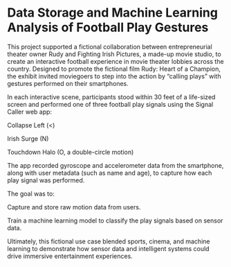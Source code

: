 # Data Storage and Machine Learning Analysis of Football Play Gestures

This project supported a fictional collaboration between entrepreneurial theater owner Rudy and Fighting Irish Pictures, a made-up movie studio, to create an interactive football experience in movie theater lobbies across the country. Designed to promote the fictional film Rudy: Heart of a Champion, the exhibit invited moviegoers to step into the action by “calling plays” with gestures performed on their smartphones.

In each interactive scene, participants stood within 30 feet of a life-sized screen and performed one of three football play signals using the Signal Caller web app:

Collapse Left (<)

Irish Surge (N)

Touchdown Halo (O, a double-circle motion)

The app recorded gyroscope and accelerometer data from the smartphone, along with user metadata (such as name and age), to capture how each play signal was performed.

The goal was to:

Capture and store raw motion data from users.

Train a machine learning model to classify the play signals based on sensor data.

Ultimately, this fictional use case blended sports, cinema, and machine learning to demonstrate how sensor data and intelligent systems could drive immersive entertainment experiences.

